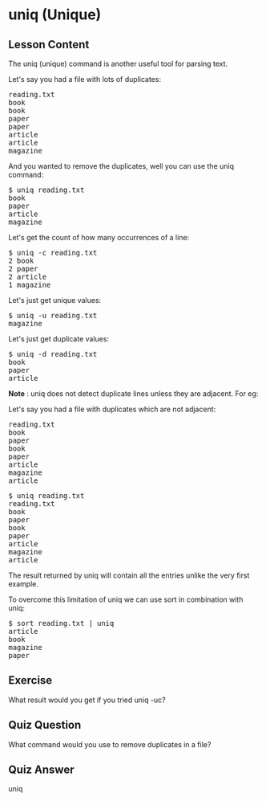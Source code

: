# uniq (Unique)

## Lesson Content

The uniq (unique) command is another useful tool for parsing text.

Let's say you had a file with lots of duplicates:

<pre>
reading.txt
book
book
paper
paper
article
article
magazine
</pre>

And you wanted to remove the duplicates, well you can use the uniq command:

<pre>$ uniq reading.txt
book
paper
article
magazine</pre>

Let's get the count of how many occurrences of a line:

<pre>$ uniq -c reading.txt
2 book
2 paper
2 article
1 magazine</pre>

Let's just get unique values:

<pre>$ uniq -u reading.txt
magazine</pre>

Let's just get duplicate values:

<pre>$ uniq -d reading.txt
book
paper
article
</pre>

<b>Note</b> : uniq does not detect duplicate lines unless they are adjacent. For eg:

Let's say you had a file with duplicates which are not adjacent:

<pre>
reading.txt
book
paper
book
paper
article
magazine
article
</pre>

<pre>$ uniq reading.txt
reading.txt
book
paper
book
paper
article
magazine
article</pre>

The result returned by uniq will contain all the entries unlike the very first
example.

To overcome this limitation of uniq we can use sort in combination with uniq:

<pre>
$ sort reading.txt | uniq
article
book
magazine
paper</pre>

## Exercise

What result would you get if you tried uniq -uc?

## Quiz Question

What command would you use to remove duplicates in a file?

## Quiz Answer

uniq
